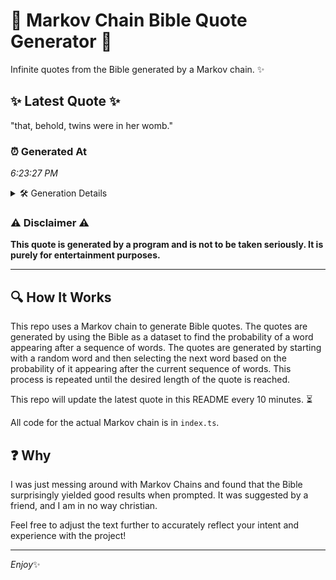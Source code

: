 # 📖 Markov Chain Bible Quote Generator 📖

Infinite quotes from the Bible generated by a Markov chain. ✨

## ✨ Latest Quote ✨
"that, behold, twins were in her womb."

### ⏰ Generated At
*6:23:27 PM*

<details>
    <summary>🛠️ Generation Details</summary>
    <p>
        <strong>🌱 Seed:</strong> that,<br>
        <strong>🔄 Iterations:</strong> 6<br>
        <strong>📜 Context History:</strong><br>[ that, ]: behold,<br>[ that,, behold, ]: twins<br>[ that,, behold,, twins ]: were<br>[ that,, behold,, twins, were ]: in<br>[ that,, behold,, twins, were, in ]: her<br>[ that,, behold,, twins, were, in, her ]: womb.<br>
    </p>
</details>

### ⚠️ Disclaimer ⚠️
**This quote is generated by a program and is not to be taken seriously. It is purely for entertainment purposes.**

---

## 🔍 How It Works

This repo uses a Markov chain to generate Bible quotes. The quotes are generated by using the Bible as a dataset to find the probability of a word appearing after a sequence of words. The quotes are generated by starting with a random word and then selecting the next word based on the probability of it appearing after the current sequence of words. This process is repeated until the desired length of the quote is reached.

This repo will update the latest quote in this README every 10 minutes. ⏳

All code for the actual Markov chain is in `index.ts`.

## ❓ Why

I was just messing around with Markov Chains and found that the Bible surprisingly yielded good results when prompted. 
It was suggested by a friend, and I am in no way christian.

Feel free to adjust the text further to accurately reflect your intent and experience with the project!

---

*Enjoy*✨
